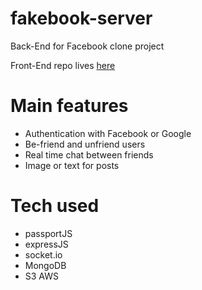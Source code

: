 # fakebook-server

Back-End for Facebook clone project

Front-End repo lives [here](https://github.com/DoviMaj/fakebook-client/)

# Main features

* Authentication with Facebook or Google 
* Be-friend and unfriend users
* Real time chat between friends
* Image or text for posts

# Tech used

* passportJS
* expressJS
* socket.io
* MongoDB
* S3 AWS
